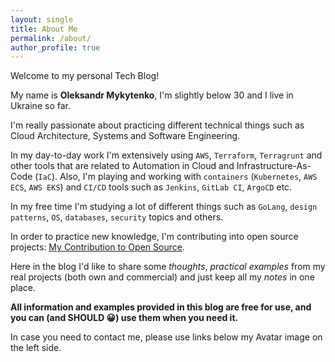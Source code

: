 ```yaml
---
layout: single
title: About Me
permalink: /about/
author_profile: true
---
```


Welcome to my personal Tech Blog!

My name is **Oleksandr Mykytenko**, I'm slightly below 30 and I live in Ukraine so far.

I'm really passionate about practicing different technical things such as Cloud Architecture, Systems and Software Engineering.

In my day-to-day work I'm extensively using `AWS`, `Terraform`, `Terragrunt` and other tools that are related to Automation in Cloud and Infrastructure-As-Code (`IaC`).
Also, I'm playing and working with `containers` (`Kubernetes`, `AWS ECS`, `AWS EKS`) and `CI/CD` tools such as `Jenkins`, `GitLab CI`, `ArgoCD` etc.

In my free time I'm studying a lot of different things such as `GoLang`, `design patterns`, `OS`, `databases`, `security` topics and others.

In order to practice new knowledge, I'm contributing into open source projects: [My Contribution to Open Source][opensrc].

Here in the blog I'd like to share some *thoughts*, *practical examples* from my real projects (both own and commercial)
and just keep all my *notes* in one place.

**All information and examples provided in this blog are free for use, and you can (and SHOULD 😀) use them when you need it.**

In case you need to contact me, please use links below my Avatar image on the left side.

[opensrc]: /prs/
